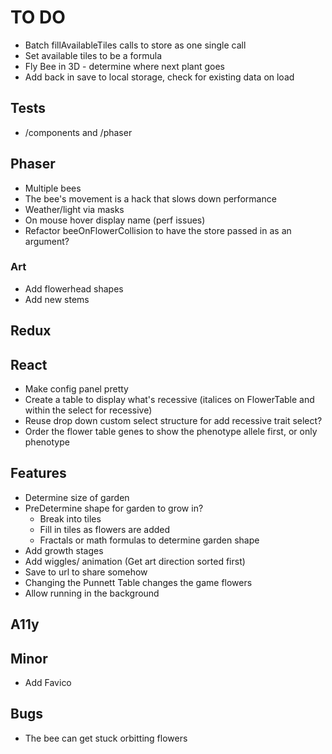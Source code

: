 # TO DO

-   Batch fillAvailableTiles calls to store as one single call
-   Set available tiles to be a formula
-   Fly Bee in 3D - determine where next plant goes
-   Add back in save to local storage, check for existing data on load

## Tests

-   /components and /phaser

## Phaser

-   Multiple bees
-   The bee's movement is a hack that slows down performance
-   Weather/light via masks
-   On mouse hover display name (perf issues)
-   Refactor beeOnFlowerCollision to have the store passed in as an argument?

### Art

-   Add flowerhead shapes
-   Add new stems

## Redux

## React

-   Make config panel pretty
-   Create a table to display what's recessive (italices on FlowerTable and within the select for recessive)
-   Reuse drop down custom select structure for add recessive trait select?
-   Order the flower table genes to show the phenotype allele first, or only phenotype

## Features

-   Determine size of garden
-   PreDetermine shape for garden to grow in?
    -   Break into tiles
    -   Fill in tiles as flowers are added
    -   Fractals or math formulas to determine garden shape
-   Add growth stages
-   Add wiggles/ animation (Get art direction sorted first)
-   Save to url to share somehow
-   Changing the Punnett Table changes the game flowers
-   Allow running in the background

## A11y

## Minor

-   Add Favico

## Bugs

-   The bee can get stuck orbitting flowers
